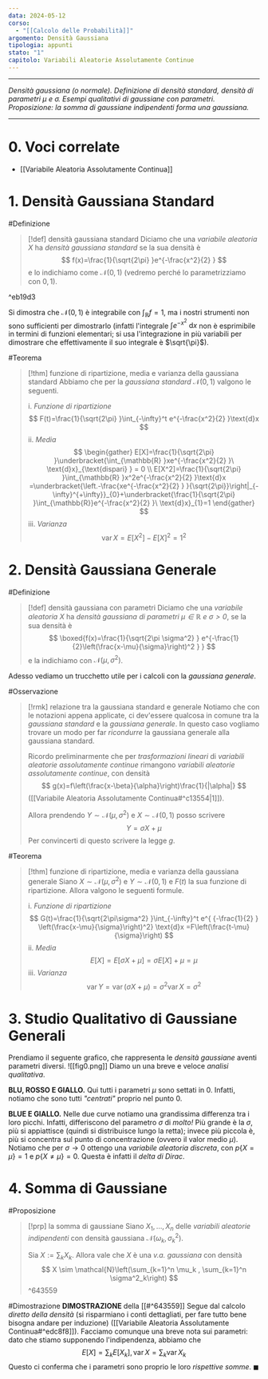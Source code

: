 ```yaml
---
data: 2024-05-12
corso:
  - "[[Calcolo delle Probabilità]]"
argomento: Densità Gaussiana
tipologia: appunti
stato: "1"
capitolo: Variabili Aleatorie Assolutamente Continue
---
```

- - -
*Densità gaussiana (o normale). Definizione di densità standard, densità di parametri $\mu$ e $\sigma$. Esempi qualitativi di gaussiane con parametri. Proposizione: la somma di gaussiane indipendenti forma una gaussiana.*
- - -
# 0. Voci correlate
- [[Variabile Aleatoria Assolutamente Continua]]
# 1. Densità Gaussiana Standard
#Definizione 
> [!def] densità gaussiana standard
> Diciamo che una *variabile aleatoria* $X$ ha *densità gaussiana standard* se la sua densità è
> $$
> f(x)=\frac{1}{\sqrt{2\pi} }e^{-\frac{x^2}{2} }
> $$
> e lo indichiamo come $\mathcal{N}(0,1)$ (vedremo perché lo parametrizziamo con $0,1$).

^eb19d3

Si dimostra che $\mathcal{N}(0,1)$ è integrabile con $\int_\mathbb{R}f=1$, ma i nostri strumenti non sono sufficienti per dimostrarlo (infatti l'integrale $\int e^{-x^2} \ \text{d}x$ non è esprimibile in termini di funzioni elementari; si usa l'integrazione in più variabili per dimostrare che effettivamente il suo integrale è $\sqrt{\pi}$).

#Teorema 
> [!thm] funzione di ripartizione, media e varianza della gaussiana standard
> Abbiamo che per la *gaussiana standard* $\mathcal{N}(0,1)$ valgono le seguenti.
> 
> i. *Funzione di ripartizione*
> $$
> F(t)=\frac{1}{\sqrt{2\pi} }\int_{-\infty}^t e^{-\frac{x^2}{2} }\text{d}x
> $$
> ii. *Media*
> $$
> \begin{gather}
> E[X]=\frac{1}{\sqrt{2\pi} }\underbracket{\int_{\mathbb{R} }xe^{-\frac{x^2}{2} }\ \text{d}x}_{\text{dispari} } = 0 \\
> E[X^2]=\frac{1}{\sqrt{2\pi} }\int_{\mathbb{R} }x^2e^{-\frac{x^2}{2} }\text{d}x =\underbracket{\left.-\frac{xe^{-\frac{x^2}{2} } }{\sqrt{2\pi}}\right|_{-\infty}^{+\infty}}_{0}+\underbracket{\frac{1}{\sqrt{2\pi} }\int_{\mathbb{R}}e^{-\frac{x^2}{2} }\ \text{d}x}_{1}=1
> \end{gather}
> $$
> iii. *Varianza*
> $$
> \operatorname{var}{X}=E[X^2]-E[X]^2=1^2
> $$

# 2. Densità Gaussiana Generale
#Definizione 
> [!def] densità gaussiana con parametri
> Diciamo che una *variabile aleatoria* $X$ ha *densità gaussiana di parametri $\mu \in \mathbb{R}$ e $\sigma>0$*, se la sua densità è
> $$
> \boxed{f(x)=\frac{1}{\sqrt{2\pi \sigma^2} } e^{-\frac{1}{2}\left(\frac{x-\mu}{\sigma}\right)^2 } }
> $$
> e la indichiamo con $\mathcal{N}(\mu, \sigma^2)$.

Adesso vediamo un trucchetto utile per i calcoli con la *gaussiana generale*.

#Osservazione  
> [!rmk] relazione tra la gaussiana standard e generale
> Notiamo che con le notazioni appena applicate, ci dev'essere qualcosa in comune tra la *gaussiana standard* e la *gaussiana generale*. In questo caso vogliamo trovare un modo per far *ricondurre* la gaussiana generale alla gaussiana standard.
> 
> Ricordo preliminarmente che per *trasformazioni lineari* di *variabili aleatorie assolutamente continue* rimangono *variabili aleatorie assolutamente continue*, con densità
> $$
> g(x)=f\left(\frac{x-\beta}{\alpha}\right)\frac{1}{|\alpha|}
> $$
> ([[Variabile Aleatoria Assolutamente Continua#^c13554|1]]). 
> 
> Allora prendendo $Y \sim \mathcal{N}(\mu, \sigma^2)$ e $X \sim \mathcal{N}(0, 1)$ posso scrivere
> $$
> Y=\sigma X+\mu
> $$
> Per convincerti di questo scrivere la legge $g$.

#Teorema 
> [!thm] funzione di ripartizione, media e varianza della gaussiana generale
> Siano $X \sim \mathcal N(\mu, \sigma^2)$ e $Y \sim \mathcal{N}(0,1)$ e $F(t)$ la sua funzione di ripartizione. Allora valgono le seguenti formule.
> 
> i. *Funzione di ripartizione*
> $$
> G(t)=\frac{1}{\sqrt{2\pi\sigma^2} }\int_{-\infty}^t e^{ {-\frac{1}{2} } \left(\frac{x-\mu}{\sigma}\right)^2} \text{d}x =F\left(\frac{t-\mu}{\sigma}\right) 
> $$
> ii. *Media*
> $$
> E[X]=E[\sigma X+\mu]=\sigma E[X]+\mu=\mu
> $$
> iii. *Varianza*
> $$
> \operatorname{var}{Y}=\operatorname{var}{(\sigma X+\mu)}=\sigma^2\operatorname{var}X=\sigma^2
> $$

# 3. Studio Qualitativo di Gaussiane Generali
Prendiamo il seguente grafico, che rappresenta le *densità gaussiane* aventi parametri diversi.
![[fig0.png]]
Diamo un una breve e veloce *analisi qualitativa*.

**BLU, ROSSO E GIALLO.** Qui tutti i parametri $\mu$ sono settati in $0$. Infatti, notiamo che sono tutti *"centrati"* proprio nel punto $0$.

**BLUE E GIALLO.** Nelle due curve notiamo una grandissima differenza tra i loro picchi. Infatti, differiscono del parametro $\sigma$ di *molto!* Più grande è la $\sigma$, più si appiattisce (quindi si distribuisce lungo la retta); invece più piccola è, più si concentra sul punto di concentrazione (ovvero il valor medio $\mu$). Notiamo che per $\sigma \to 0$ ottengo una *variabile aleatoria discreta*, con $p\{X=\mu\}=1$ e $p\{X \neq \mu\}=0$. Questa è infatti il *delta di Dirac*.

# 4. Somma di Gaussiane
#Proposizione 
> [!prp] la somma di gaussiane
> Siano $X_1,\ldots, X_n$ delle *variabili aleatorie indipendenti* con densità gaussiana $\mathcal{N}(\omega_k, \sigma^2_k)$.
> 
> Sia $X:=\sum_k X_k$. Allora vale che $X$ è una *v.a. gaussiana* con densità
> $$
> X \sim \mathcal{N}\left(\sum_{k=1}^n \mu_k , \sum_{k=1}^n \sigma^2_k\right)
> $$
^643559

#Dimostrazione 
**DIMOSTRAZIONE** della [[#^643559]]
Segue dal calcolo *diretto della densità* (si risparmiano i conti dettagliati, per fare tutto bene bisogna andare per induzione) ([[Variabile Aleatoria Assolutamente Continua#^edc8f8]]). Facciamo comunque una breve nota sui parametri: dato che stiamo supponendo l'indipendenza, abbiamo che
$$
E[X]=\sum_k E[X_k], \operatorname{var}X = \sum_k \operatorname{var}X_k
$$
Questo ci conferma che i parametri sono proprio le loro *rispettive somme*. $\blacksquare$
